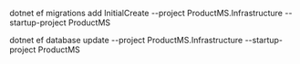dotnet ef migrations add InitialCreate --project ProductMS.Infrastructure --startup-project ProductMS

dotnet ef database update --project ProductMS.Infrastructure --startup-project ProductMS
